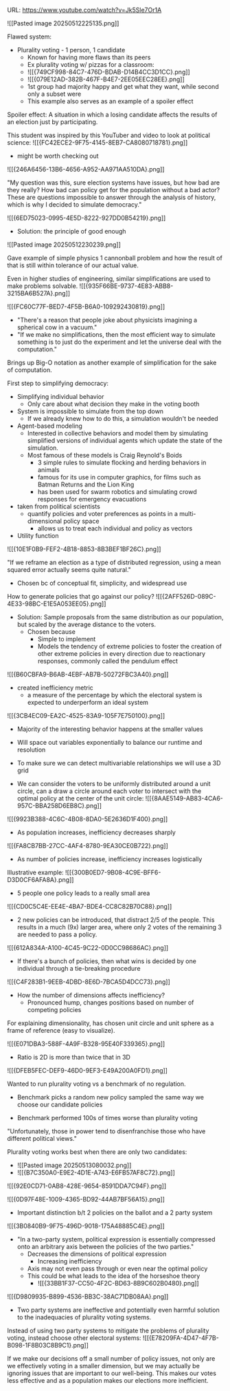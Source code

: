 
URL: https://www.youtube.com/watch?v=Jk5Sle7Or1A

![[Pasted image 20250512225135.png]]

Flawed system:
* Plurality voting - 1 person, 1 candidate
	* Known for having more flaws than its peers
	* Ex plurality voting w/ pizzas for a classroom:
	* ![[{749CF998-84C7-476D-BDAB-D14B4CC3D1CC}.png]]
	* ![[{079E12AD-382B-467F-B4E7-2EE05EEC28EE}.png]]
	* 1st group had majority happy and get what they want, while second only a subset were
	* This example also serves as an example of a spoiler effect

Spoiler effect: A situation in which a losing candidate affects the results of an election just by participating.


This student was inspired by this YouTuber and video to look at political science:
![[{FC42ECE2-9F75-4145-8EB7-CA8080718781}.png]]
* might be worth checking out

![[{246A6456-13B6-4656-A952-AA971AA510DA}.png]]


"My question was this, sure election systems have issues, but how bad are they really? How bad can policy get for the population without a bad actor? These are questions impossible to answer through the analysis of history, which is why I decided to simulate democracy."



![[{6ED75023-0995-4E5D-8222-927DD0B54219}.png]]
* Solution: the principle of good enough

![[Pasted image 20250512230239.png]]

Gave example of simple physics 1 cannonball problem and how the result of that is still within tolerance of our actual value.

Even in higher studies of engineering, similar simplifications are used to make problems solvable. 
![[{935F66BE-9737-4E83-ABB8-3215BA6B527A}.png]]


![[{FC60C77F-BED7-4F5B-B6A0-109292430819}.png]]
* "There's a reason that people joke about physicists imagining a spherical cow in a vacuum."
* "If we make no simplifications, then the most efficient way to simulate something is to just do the experiment and let the universe deal with the computation."

Brings up Big-O notation as another example of simplification for the sake of computation.


First step to simplifying democracy:
* Simplifying individual behavior
	* Only care about what decision they make in the voting booth
* System is impossible to simulate from the top down
	* If we already knew how to do this, a simulation wouldn't be needed
* Agent-based modeling
	* Interested in collective behaviors and model them by simulating simplified versions of individual agents which update the state of the simulation.
	* Most famous of these models is Craig Reynold's Boids
		* 3 simple rules to simulate flocking and herding behaviors in animals
		* famous for its use in computer graphics, for films such as Batman Returns and the Lion King
		* has been used for swarm robotics and simulating crowd responses for emergency evacuations 
* taken from political scientists
	* quantify policies and voter preferences as points in a multi-dimensional policy space
		* allows us to treat each individual and policy as vectors
* Utility function

![[{10E1F0B9-FEF2-4B18-8853-8B3BEF1BF26C}.png]]

"If we reframe an election as a type of distributed regression, using a mean squared error actually seems quite natural."
* Chosen bc of conceptual fit, simplicity, and widespread use

How to generate policies that go against our policy?
![[{2AFF526D-089C-4E33-98BC-E1E5A053EE05}.png]]
* Solution: Sample proposals from the same distribution as our population, but scaled by the average distance to the voters.
	* Chosen because
		* Simple to implement
		* Models the tendency of extreme policies to foster the creation of other extreme policies in every direction due to reactionary responses, commonly called the pendulum effect

![[{B60CBFA9-B6AB-4EBF-AB7B-50272FBC3A40}.png]]

* created inefficiency metric
	* a measure of the percentage by which the electoral system is expected to underperform an ideal system

![[{3CB4EC09-EA2C-4525-83A9-105F7E750100}.png]]

* Majority of the interesting behavior happens at the smaller values
* Will space out variables exponentially to balance our runtime and resolution
* To make sure we can detect multivariable relationships we will use a 3D grid


* We can consider the voters to be uniformly distributed around a unit circle, can a draw a circle around each voter to intersect with the optimal policy at the center of the unit circle:
![[{8AAE5149-AB83-4CA6-957C-BBA258D6EB8C}.png]]

![[{9923B388-4C6C-4B08-8DA0-5E2636D1F400}.png]]
* As population increases, inefficiency decreases sharply

![[{FA8CB7BB-27CC-4AF4-8780-9EA30CE0B722}.png]]
* As number of policies increase, inefficiency increases logistically


Illustrative example:
![[{300B0ED7-9B08-4C9E-BFF6-D3D0CF6AFA8A}.png]]
* 5 people one policy leads to a really small area

![[{CD0C5C4E-EE4E-4BA7-BDE4-CC8C82B70C88}.png]]
* 2 new policies can be introduced, that distract 2/5 of the people. This results in a much (9x) larger area, where only 2 votes of the remaining 3 are needed to pass a policy. 

![[{612A834A-A100-4C45-9C22-0D0CC98686AC}.png]]
* If there's a bunch of policies, then what wins is decided by one individual through a tie-breaking procedure

![[{C4F283B1-9EEB-4DBD-8E6D-7BCA5D4DCC73}.png]]
* How the number of dimensions affects inefficiency?
	* Pronounced hump, changes positions based on number of competing policies


For explaining dimensionality, has chosen unit circle and unit sphere as a frame of reference (easy to visualize).

![[{E071DBA3-588F-4A9F-B328-95E40F339365}.png]]
* Ratio is 2D is more than twice that in 3D

![[{DFEB5FEC-DEF9-46D0-9EF3-E49A200A0FD1}.png]]


Wanted to run plurality voting vs a benchmark of no regulation.
* Benchmark picks a random new policy sampled the same way we choose our candidate policies


* Benchmark performed 100s of times worse than plurality voting



"Unfortunately, those in power tend to disenfranchise those who have different political views."



Plurality voting works best when there are only two candidates:
* ![[Pasted image 20250513080032.png]]
* ![[{B7C350A0-E9E2-4D1E-A743-E6FB57AF8C72}.png]]

![[{92E0CD71-0AB8-428E-9654-8591DDA7C94F}.png]]


![[{0D97F48E-1009-4365-BD92-44AB7BF56A15}.png]]

* Important distinction b/t 2 policies on the ballot and a 2 party system


![[{3B0840B9-9F75-496D-9018-175A48885C4E}.png]]
* "In a two-party system, political expression is essentially compressed onto an arbitrary axis between the policies of the two parties."
	* Decreases the dimensions of political expression
		* Increasing inefficiency
	* Axis may not even pass through or even near the optimal policy
	* This could be what leads to the idea of the horseshoe theory
		* ![[{33BB1F37-CC50-4F2C-BD63-8B9C602B0480}.png]]

![[{D9809935-B899-4536-BB3C-38AC71DB08AA}.png]]
* Two party systems are ineffective and potentially even harmful solution to the inadequacies of plurality voting systems. 

Instead of using two party systems to mitigate the problems of plurality voting, instead choose other electoral systems:
![[{E78209FA-4D47-4F7B-B098-1F8B03C8B9C1}.png]]


If we make our decisions off a small number of policy issues, not only are we effectively voting in a smaller dimension, but we may actually be ignoring issues that are important to our well-being. This makes our votes less effective and as a population makes our elections more inefficient. 

